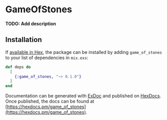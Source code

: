 # GameOfStones

**TODO: Add description**

## Installation

If [available in Hex](https://hex.pm/docs/publish), the package can be installed
by adding `game_of_stones` to your list of dependencies in `mix.exs`:

```elixir
def deps do
  [
    {:game_of_stones, "~> 0.1.0"}
  ]
end
```

Documentation can be generated with [ExDoc](https://github.com/elixir-lang/ex_doc)
and published on [HexDocs](https://hexdocs.pm). Once published, the docs can
be found at [https://hexdocs.pm/game_of_stones](https://hexdocs.pm/game_of_stones).

